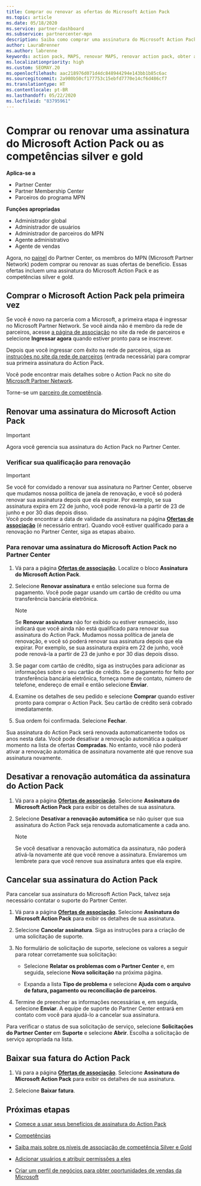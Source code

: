 ```yaml
---
title: Comprar ou renovar as ofertas do Microsoft Action Pack
ms.topic: article
ms.date: 05/18/2020
ms.service: partner-dashboard
ms.subservice: partnercenter-mpn
description: Saiba como comprar uma assinatura do Microsoft Action Pack e começar a usar os benefícios dele. Além disso, saiba como renovar, cancelar, exibir sua fatura e muito mais.
author: LauraBrenner
ms.author: labrenne
keywords: action pack, MAPS, renovar MAPS, renovar action pack, obter action pack
ms.localizationpriority: high
ms.custom: SEOMAY.20
ms.openlocfilehash: aac218976d071d4dc848944294e143bb1b85c6ac
ms.sourcegitcommit: 2a980b50cf177753c15ebfd7770e14cf6d486cf7
ms.translationtype: HT
ms.contentlocale: pt-BR
ms.lasthandoff: 05/22/2020
ms.locfileid: "83795961"
---
```

# <a name="buy-or-renew-a-microsoft-action-pack-subscription-or-silver-and-gold-competencies"></a>Comprar ou renovar uma assinatura do Microsoft Action Pack ou as competências silver e gold

**Aplica-se a**

- Partner Center
- Partner Membership Center
- Parceiros do programa MPN

**Funções apropriadas**

- Administrador global
- Administrador de usuários
- Administrador de parceiros do MPN
- Agente administrativo
- Agente de vendas

Agora, no [painel](https://docs.microsoft.com/partner-center/) do Partner Center, os membros do MPN (Microsoft Partner Network) podem comprar ou renovar as suas ofertas de benefício. Essas ofertas incluem uma assinatura do Microsoft Action Pack e as competências silver e gold.

## <a name="buy-microsoft-action-pack-for-the-first-time"></a>Comprar o Microsoft Action Pack pela primeira vez

Se você é novo na parceria com a Microsoft, a primeira etapa é ingressar no Microsoft Partner Network. Se você ainda não é membro da rede de parceiros, acesse [a página de associação](https://partner.microsoft.com/membership) no site da rede de parceiros e selecione **Ingressar agora** quando estiver pronto para se inscrever. 

Depois que você ingressar com êxito na rede de parceiros, siga as [instruções no site da rede de parceiros](https://partner.microsoft.com/membership/action-pack) (entrada necessária) para comprar sua primeira assinatura do Action Pack. 

Você pode encontrar mais detalhes sobre o Action Pack no site do [Microsoft Partner Network](https://partner.microsoft.com/membership/internal-use-software#simple-tab-content-3).

Torne-se um [parceiro de competência](https://partner.microsoft.com/membership/competencies). 

## <a name="renew-a-microsoft-action-pack-subscription"></a>Renovar uma assinatura do Microsoft Action Pack

>[!IMPORTANT]
>Agora você gerencia sua assinatura do Action Pack no Partner Center.

### <a name="check-your-renewal-eligibility"></a>Verificar sua qualificação para renovação

>[!IMPORTANT]
>Se você for convidado a renovar sua assinatura no Partner Center, observe que mudamos nossa política de janela de renovação, e você só poderá renovar sua assinatura depois que ela expirar. Por exemplo, se sua assinatura expira em 22 de junho, você pode renová-la a partir de 23 de junho e por 30 dias depois disso.       
>Você pode encontrar a data de validade da assinatura na página [**Ofertas de associação**](https://partnercenter.microsoft.com/pcv/partnership/offers) (é necessário entrar). Quando você estiver qualificado para a renovação no Partner Center, siga as etapas abaixo.  

### <a name="to-renew-a-microsoft-action-pack-subscription-in-the-partner-center"></a>Para renovar uma assinatura do Microsoft Action Pack no Partner Center

1. Vá para a página [**Ofertas de associação**](https://partnercenter.microsoft.com/pcv/partnership/offers). Localize o bloco **Assinatura do Microsoft Action Pack**.  

2. Selecione **Renovar assinatura** e então selecione sua forma de pagamento. Você pode pagar usando um cartão de crédito ou uma transferência bancária eletrônica.

    >[!NOTE]
    >Se **Renovar assinatura** não for exibido ou estiver esmaecido, isso indicará que você ainda não está qualificado para renovar sua assinatura do Action Pack. Mudamos nossa política de janela de renovação, e você só poderá renovar sua assinatura depois que ela expirar. Por exemplo, se sua assinatura expira em 22 de junho, você pode renová-la a partir de 23 de junho e por 30 dias depois disso.  

3. Se pagar com cartão de crédito, siga as instruções para adicionar as informações sobre o seu cartão de crédito. Se o pagamento for feito por transferência bancária eletrônica, forneça nome de contato, número de telefone, endereço de email e então selecione **Enviar**. 
     
4. Examine os detalhes de seu pedido e selecione **Comprar** quando estiver pronto para comprar o Action Pack. Seu cartão de crédito será cobrado imediatamente.

5. Sua ordem foi confirmada. Selecione **Fechar**.

Sua assinatura do Action Pack será renovada automaticamente todos os anos nesta data. Você pode desativar a renovação automática a qualquer momento na lista de ofertas **Compradas**. No entanto, você não poderá ativar a renovação automática de assinatura novamente até que renove sua assinatura novamente. 


## <a name="turn-off-automatic-action-pack-subscription-renewal"></a>Desativar a renovação automática da assinatura do Action Pack

1. Vá para a página [**Ofertas de associação**](https://partnercenter.microsoft.com/pcv/partnership/offers).  Selecione **Assinatura do Microsoft Action Pack** para exibir os detalhes de sua assinatura. 

2. Selecione **Desativar a renovação automática** se não quiser que sua assinatura do Action Pack seja renovada automaticamente a cada ano. 

    >[!NOTE]
    >Se você desativar a renovação automática da assinatura, não poderá ativá-la novamente até que você renove a assinatura. Enviaremos um lembrete para que você renove sua assinatura antes que ela expire.


## <a name="cancel-your-action-pack-subscription"></a>Cancelar sua assinatura do Action Pack

Para cancelar sua assinatura do Microsoft Action Pack, talvez seja necessário contatar o suporte do Partner Center.

1. Vá para a página [**Ofertas de associação**](https://partnercenter.microsoft.com/pcv/partnership/offers). Selecione **Assinatura do Microsoft Action Pack** para exibir os detalhes de sua assinatura. 

3. Selecione **Cancelar assinatura**. Siga as instruções para a criação de uma solicitação de suporte. 

4. No formulário de solicitação de suporte, selecione os valores a seguir para rotear corretamente sua solicitação:

    -  Selecione **Relatar os problemas com o Partner Center** e, em seguida, selecione **Nova solicitação** na próxima página.

    -  Expanda a lista **Tipo de problema** e selecione **Ajuda com o arquivo de fatura, pagamento ou reconciliação de parceiros**. 

5. Termine de preencher as informações necessárias e, em seguida, selecione **Enviar**. A equipe de suporte do Partner Center entrará em contato com você para ajudá-lo a cancelar sua assinatura.

Para verificar o status de sua solicitação de serviço, selecione **Solicitações do Partner Center** em **Suporte** e selecione **Abrir**. Escolha a solicitação de serviço apropriada na lista.  

## <a name="download-your-action-pack-invoice"></a>Baixar sua fatura do Action Pack

1. Vá para a página [**Ofertas de associação**](https://partnercenter.microsoft.com/pcv/partnership/offers). Selecione **Assinatura do Microsoft Action Pack** para exibir os detalhes de sua assinatura. 

3. Selecione **Baixar fatura**.
 
## <a name="next-steps"></a>Próximas etapas

-   [Comece a usar seus benefícios de assinatura do Action Pack](manage-your-partner-network-benefits.md)

-   [Competências](learn-about-competencies.md)

-   [Saiba mais sobre os níveis de associação de competência Silver e Gold](https://partner.microsoft.com/membership/internal-use-software#simple-tab-content-2)

-   [Adicionar usuários e atribuir permissões a eles](create-user-accounts-and-set-permissions.md)

-   [Criar um perfil de negócios para obter oportunidades de vendas da Microsoft](create-a-marketing-profile.md)



